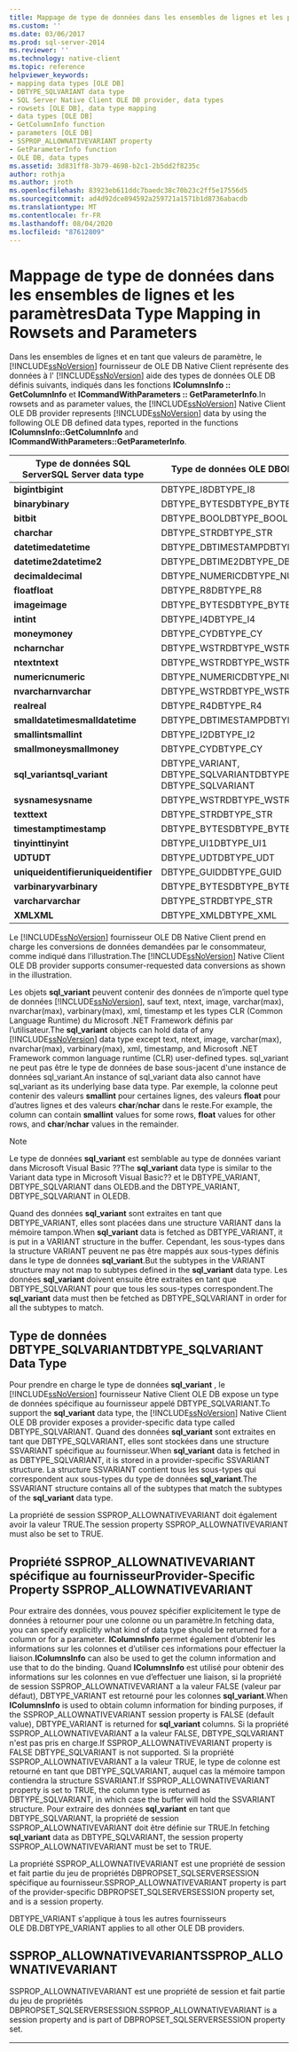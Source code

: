 ```yaml
---
title: Mappage de type de données dans les ensembles de lignes et les paramètres | Microsoft Docs
ms.custom: ''
ms.date: 03/06/2017
ms.prod: sql-server-2014
ms.reviewer: ''
ms.technology: native-client
ms.topic: reference
helpviewer_keywords:
- mapping data types [OLE DB]
- DBTYPE_SQLVARIANT data type
- SQL Server Native Client OLE DB provider, data types
- rowsets [OLE DB], data type mapping
- data types [OLE DB]
- GetColumnInfo function
- parameters [OLE DB]
- SSPROP_ALLOWNATIVEVARIANT property
- GetParameterInfo function
- OLE DB, data types
ms.assetid: 3d831ff8-3b79-4698-b2c1-2b5dd2f8235c
author: rothja
ms.author: jroth
ms.openlocfilehash: 83923eb611ddc7baedc38c70b23c2ff5e17556d5
ms.sourcegitcommit: ad4d92dce894592a259721a1571b1d8736abacdb
ms.translationtype: MT
ms.contentlocale: fr-FR
ms.lasthandoff: 08/04/2020
ms.locfileid: "87612809"
---
```

# <a name="data-type-mapping-in-rowsets-and-parameters"></a><span data-ttu-id="b913c-102">Mappage de type de données dans les ensembles de lignes et les paramètres</span><span class="sxs-lookup"><span data-stu-id="b913c-102">Data Type Mapping in Rowsets and Parameters</span></span>
  <span data-ttu-id="b913c-103">Dans les ensembles de lignes et en tant que valeurs de paramètre, le [!INCLUDE[ssNoVersion](../../includes/ssnoversion-md.md)] fournisseur de OLE DB Native Client représente des données à l' [!INCLUDE[ssNoVersion](../../includes/ssnoversion-md.md)] aide des types de données OLE DB définis suivants, indiqués dans les fonctions **IColumnsInfo :: GetColumnInfo** et **ICommandWithParameters :: GetParameterInfo**.</span><span class="sxs-lookup"><span data-stu-id="b913c-103">In rowsets and as parameter values, the [!INCLUDE[ssNoVersion](../../includes/ssnoversion-md.md)] Native Client OLE DB provider represents [!INCLUDE[ssNoVersion](../../includes/ssnoversion-md.md)] data by using the following OLE DB defined data types, reported in the functions **IColumnsInfo::GetColumnInfo** and **ICommandWithParameters::GetParameterInfo**.</span></span>  
  
|<span data-ttu-id="b913c-104">Type de données SQL Server</span><span class="sxs-lookup"><span data-stu-id="b913c-104">SQL Server data type</span></span>|<span data-ttu-id="b913c-105">Type de données OLE DB</span><span class="sxs-lookup"><span data-stu-id="b913c-105">OLE DB data type</span></span>|  
|--------------------------|----------------------|  
|<span data-ttu-id="b913c-106">**bigint**</span><span class="sxs-lookup"><span data-stu-id="b913c-106">**bigint**</span></span>|<span data-ttu-id="b913c-107">DBTYPE_I8</span><span class="sxs-lookup"><span data-stu-id="b913c-107">DBTYPE_I8</span></span>|  
|<span data-ttu-id="b913c-108">**binary**</span><span class="sxs-lookup"><span data-stu-id="b913c-108">**binary**</span></span>|<span data-ttu-id="b913c-109">DBTYPE_BYTES</span><span class="sxs-lookup"><span data-stu-id="b913c-109">DBTYPE_BYTES</span></span>|  
|<span data-ttu-id="b913c-110">**bit**</span><span class="sxs-lookup"><span data-stu-id="b913c-110">**bit**</span></span>|<span data-ttu-id="b913c-111">DBTYPE_BOOL</span><span class="sxs-lookup"><span data-stu-id="b913c-111">DBTYPE_BOOL</span></span>|  
|<span data-ttu-id="b913c-112">**char**</span><span class="sxs-lookup"><span data-stu-id="b913c-112">**char**</span></span>|<span data-ttu-id="b913c-113">DBTYPE_STR</span><span class="sxs-lookup"><span data-stu-id="b913c-113">DBTYPE_STR</span></span>|  
|<span data-ttu-id="b913c-114">**datetime**</span><span class="sxs-lookup"><span data-stu-id="b913c-114">**datetime**</span></span>|<span data-ttu-id="b913c-115">DBTYPE_DBTIMESTAMP</span><span class="sxs-lookup"><span data-stu-id="b913c-115">DBTYPE_DBTIMESTAMP</span></span>|  
|<span data-ttu-id="b913c-116">**datetime2**</span><span class="sxs-lookup"><span data-stu-id="b913c-116">**datetime2**</span></span>|<span data-ttu-id="b913c-117">DBTYPE_DBTIME2</span><span class="sxs-lookup"><span data-stu-id="b913c-117">DBTYPE_DBTIME2</span></span>|  
|<span data-ttu-id="b913c-118">**decimal**</span><span class="sxs-lookup"><span data-stu-id="b913c-118">**decimal**</span></span>|<span data-ttu-id="b913c-119">DBTYPE_NUMERIC</span><span class="sxs-lookup"><span data-stu-id="b913c-119">DBTYPE_NUMERIC</span></span>|  
|<span data-ttu-id="b913c-120">**float**</span><span class="sxs-lookup"><span data-stu-id="b913c-120">**float**</span></span>|<span data-ttu-id="b913c-121">DBTYPE_R8</span><span class="sxs-lookup"><span data-stu-id="b913c-121">DBTYPE_R8</span></span>|  
|<span data-ttu-id="b913c-122">**image**</span><span class="sxs-lookup"><span data-stu-id="b913c-122">**image**</span></span>|<span data-ttu-id="b913c-123">DBTYPE_BYTES</span><span class="sxs-lookup"><span data-stu-id="b913c-123">DBTYPE_BYTES</span></span>|  
|<span data-ttu-id="b913c-124">**int**</span><span class="sxs-lookup"><span data-stu-id="b913c-124">**int**</span></span>|<span data-ttu-id="b913c-125">DBTYPE_I4</span><span class="sxs-lookup"><span data-stu-id="b913c-125">DBTYPE_I4</span></span>|  
|<span data-ttu-id="b913c-126">**money**</span><span class="sxs-lookup"><span data-stu-id="b913c-126">**money**</span></span>|<span data-ttu-id="b913c-127">DBTYPE_CY</span><span class="sxs-lookup"><span data-stu-id="b913c-127">DBTYPE_CY</span></span>|  
|<span data-ttu-id="b913c-128">**nchar**</span><span class="sxs-lookup"><span data-stu-id="b913c-128">**nchar**</span></span>|<span data-ttu-id="b913c-129">DBTYPE_WSTR</span><span class="sxs-lookup"><span data-stu-id="b913c-129">DBTYPE_WSTR</span></span>|  
|<span data-ttu-id="b913c-130">**ntext**</span><span class="sxs-lookup"><span data-stu-id="b913c-130">**ntext**</span></span>|<span data-ttu-id="b913c-131">DBTYPE_WSTR</span><span class="sxs-lookup"><span data-stu-id="b913c-131">DBTYPE_WSTR</span></span>|  
|<span data-ttu-id="b913c-132">**numeric**</span><span class="sxs-lookup"><span data-stu-id="b913c-132">**numeric**</span></span>|<span data-ttu-id="b913c-133">DBTYPE_NUMERIC</span><span class="sxs-lookup"><span data-stu-id="b913c-133">DBTYPE_NUMERIC</span></span>|  
|<span data-ttu-id="b913c-134">**nvarchar**</span><span class="sxs-lookup"><span data-stu-id="b913c-134">**nvarchar**</span></span>|<span data-ttu-id="b913c-135">DBTYPE_WSTR</span><span class="sxs-lookup"><span data-stu-id="b913c-135">DBTYPE_WSTR</span></span>|  
|<span data-ttu-id="b913c-136">**real**</span><span class="sxs-lookup"><span data-stu-id="b913c-136">**real**</span></span>|<span data-ttu-id="b913c-137">DBTYPE_R4</span><span class="sxs-lookup"><span data-stu-id="b913c-137">DBTYPE_R4</span></span>|  
|<span data-ttu-id="b913c-138">**smalldatetime**</span><span class="sxs-lookup"><span data-stu-id="b913c-138">**smalldatetime**</span></span>|<span data-ttu-id="b913c-139">DBTYPE_DBTIMESTAMP</span><span class="sxs-lookup"><span data-stu-id="b913c-139">DBTYPE_DBTIMESTAMP</span></span>|  
|<span data-ttu-id="b913c-140">**smallint**</span><span class="sxs-lookup"><span data-stu-id="b913c-140">**smallint**</span></span>|<span data-ttu-id="b913c-141">DBTYPE_I2</span><span class="sxs-lookup"><span data-stu-id="b913c-141">DBTYPE_I2</span></span>|  
|<span data-ttu-id="b913c-142">**smallmoney**</span><span class="sxs-lookup"><span data-stu-id="b913c-142">**smallmoney**</span></span>|<span data-ttu-id="b913c-143">DBTYPE_CY</span><span class="sxs-lookup"><span data-stu-id="b913c-143">DBTYPE_CY</span></span>|  
|<span data-ttu-id="b913c-144">**sql_variant**</span><span class="sxs-lookup"><span data-stu-id="b913c-144">**sql_variant**</span></span>|<span data-ttu-id="b913c-145">DBTYPE_VARIANT, DBTYPE_SQLVARIANT</span><span class="sxs-lookup"><span data-stu-id="b913c-145">DBTYPE_VARIANT, DBTYPE_SQLVARIANT</span></span>|  
|<span data-ttu-id="b913c-146">**sysname**</span><span class="sxs-lookup"><span data-stu-id="b913c-146">**sysname**</span></span>|<span data-ttu-id="b913c-147">DBTYPE_WSTR</span><span class="sxs-lookup"><span data-stu-id="b913c-147">DBTYPE_WSTR</span></span>|  
|<span data-ttu-id="b913c-148">**text**</span><span class="sxs-lookup"><span data-stu-id="b913c-148">**text**</span></span>|<span data-ttu-id="b913c-149">DBTYPE_STR</span><span class="sxs-lookup"><span data-stu-id="b913c-149">DBTYPE_STR</span></span>|  
|<span data-ttu-id="b913c-150">**timestamp**</span><span class="sxs-lookup"><span data-stu-id="b913c-150">**timestamp**</span></span>|<span data-ttu-id="b913c-151">DBTYPE_BYTES</span><span class="sxs-lookup"><span data-stu-id="b913c-151">DBTYPE_BYTES</span></span>|  
|<span data-ttu-id="b913c-152">**tinyint**</span><span class="sxs-lookup"><span data-stu-id="b913c-152">**tinyint**</span></span>|<span data-ttu-id="b913c-153">DBTYPE_UI1</span><span class="sxs-lookup"><span data-stu-id="b913c-153">DBTYPE_UI1</span></span>|  
|<span data-ttu-id="b913c-154">**UDT**</span><span class="sxs-lookup"><span data-stu-id="b913c-154">**UDT**</span></span>|<span data-ttu-id="b913c-155">DBTYPE_UDT</span><span class="sxs-lookup"><span data-stu-id="b913c-155">DBTYPE_UDT</span></span>|  
|<span data-ttu-id="b913c-156">**uniqueidentifier**</span><span class="sxs-lookup"><span data-stu-id="b913c-156">**uniqueidentifier**</span></span>|<span data-ttu-id="b913c-157">DBTYPE_GUID</span><span class="sxs-lookup"><span data-stu-id="b913c-157">DBTYPE_GUID</span></span>|  
|<span data-ttu-id="b913c-158">**varbinary**</span><span class="sxs-lookup"><span data-stu-id="b913c-158">**varbinary**</span></span>|<span data-ttu-id="b913c-159">DBTYPE_BYTES</span><span class="sxs-lookup"><span data-stu-id="b913c-159">DBTYPE_BYTES</span></span>|  
|<span data-ttu-id="b913c-160">**varchar**</span><span class="sxs-lookup"><span data-stu-id="b913c-160">**varchar**</span></span>|<span data-ttu-id="b913c-161">DBTYPE_STR</span><span class="sxs-lookup"><span data-stu-id="b913c-161">DBTYPE_STR</span></span>|  
|<span data-ttu-id="b913c-162">**XML**</span><span class="sxs-lookup"><span data-stu-id="b913c-162">**XML**</span></span>|<span data-ttu-id="b913c-163">DBTYPE_XML</span><span class="sxs-lookup"><span data-stu-id="b913c-163">DBTYPE_XML</span></span>|  
  
 <span data-ttu-id="b913c-164">Le [!INCLUDE[ssNoVersion](../../includes/ssnoversion-md.md)] fournisseur OLE DB Native Client prend en charge les conversions de données demandées par le consommateur, comme indiqué dans l’illustration.</span><span class="sxs-lookup"><span data-stu-id="b913c-164">The [!INCLUDE[ssNoVersion](../../includes/ssnoversion-md.md)] Native Client OLE DB provider supports consumer-requested data conversions as shown in the illustration.</span></span>  
  
 <span data-ttu-id="b913c-165">Les objets **sql_variant** peuvent contenir des données de n’importe quel type de données [!INCLUDE[ssNoVersion](../../includes/ssnoversion-md.md)], sauf text, ntext, image, varchar(max), nvarchar(max), varbinary(max), xml, timestamp et les types CLR (Common Language Runtime) du Microsoft .NET Framework définis par l’utilisateur.</span><span class="sxs-lookup"><span data-stu-id="b913c-165">The **sql_variant** objects can hold data of any [!INCLUDE[ssNoVersion](../../includes/ssnoversion-md.md)] data type except text, ntext, image, varchar(max), nvarchar(max), varbinary(max), xml, timestamp, and Microsoft .NET Framework common language runtime (CLR) user-defined types.</span></span> <span data-ttu-id="b913c-166">sql_variant ne peut pas être le type de données de base sous-jacent d'une instance de données sql_variant.</span><span class="sxs-lookup"><span data-stu-id="b913c-166">An instance of sql_variant data also cannot have sql_variant as its underlying base data type.</span></span> <span data-ttu-id="b913c-167">Par exemple, la colonne peut contenir des valeurs **smallint** pour certaines lignes, des valeurs **float** pour d’autres lignes et des valeurs **char**/**nchar** dans le reste.</span><span class="sxs-lookup"><span data-stu-id="b913c-167">For example, the column can contain **smallint** values for some rows, **float** values for other rows, and **char**/**nchar** values in the remainder.</span></span>  
  
> [!NOTE]  
>  <span data-ttu-id="b913c-168">Le type de données **sql_variant** est semblable au type de données variant dans Microsoft Visual Basic ??</span><span class="sxs-lookup"><span data-stu-id="b913c-168">The **sql_variant** data type is similar to the Variant data type in Microsoft Visual Basic??</span></span> <span data-ttu-id="b913c-169">et le DBTYPE_VARIANT, DBTYPE_SQLVARIANT dans OLEDB.</span><span class="sxs-lookup"><span data-stu-id="b913c-169">and the DBTYPE_VARIANT, DBTYPE_SQLVARIANT in OLEDB.</span></span>  
  
 <span data-ttu-id="b913c-170">Quand des données **sql_variant** sont extraites en tant que DBTYPE_VARIANT, elles sont placées dans une structure VARIANT dans la mémoire tampon.</span><span class="sxs-lookup"><span data-stu-id="b913c-170">When **sql_variant** data is fetched as DBTYPE_VARIANT, it is put in a VARIANT structure in the buffer.</span></span> <span data-ttu-id="b913c-171">Cependant, les sous-types dans la structure VARIANT peuvent ne pas être mappés aux sous-types définis dans le type de données **sql_variant**.</span><span class="sxs-lookup"><span data-stu-id="b913c-171">But the subtypes in the VARIANT structure may not map to subtypes defined in the **sql_variant** data type.</span></span> <span data-ttu-id="b913c-172">Les données **sql_variant** doivent ensuite être extraites en tant que DBTYPE_SQLVARIANT pour que tous les sous-types correspondent.</span><span class="sxs-lookup"><span data-stu-id="b913c-172">The **sql_variant** data must then be fetched as DBTYPE_SQLVARIANT in order for all the subtypes to match.</span></span>  
  
## <a name="dbtype_sqlvariant-data-type"></a><span data-ttu-id="b913c-173">Type de données DBTYPE_SQLVARIANT</span><span class="sxs-lookup"><span data-stu-id="b913c-173">DBTYPE_SQLVARIANT Data Type</span></span>  
 <span data-ttu-id="b913c-174">Pour prendre en charge le type de données **sql_variant** , le [!INCLUDE[ssNoVersion](../../includes/ssnoversion-md.md)] fournisseur Native Client OLE DB expose un type de données spécifique au fournisseur appelé DBTYPE_SQLVARIANT.</span><span class="sxs-lookup"><span data-stu-id="b913c-174">To support the **sql_variant** data type, the [!INCLUDE[ssNoVersion](../../includes/ssnoversion-md.md)] Native Client OLE DB provider exposes a provider-specific data type called DBTYPE_SQLVARIANT.</span></span> <span data-ttu-id="b913c-175">Quand des données **sql_variant** sont extraites en tant que DBTYPE_SQLVARIANT, elles sont stockées dans une structure SSVARIANT spécifique au fournisseur.</span><span class="sxs-lookup"><span data-stu-id="b913c-175">When **sql_variant** data is fetched in as DBTYPE_SQLVARIANT, it is stored in a provider-specific SSVARIANT structure.</span></span> <span data-ttu-id="b913c-176">La structure SSVARIANT contient tous les sous-types qui correspondent aux sous-types du type de données **sql_variant**.</span><span class="sxs-lookup"><span data-stu-id="b913c-176">The SSVARIANT structure contains all of the subtypes that match the subtypes of the **sql_variant** data type.</span></span>  
  
 <span data-ttu-id="b913c-177">La propriété de session SSPROP_ALLOWNATIVEVARIANT doit également avoir la valeur TRUE.</span><span class="sxs-lookup"><span data-stu-id="b913c-177">The session property SSPROP_ALLOWNATIVEVARIANT must also be set to TRUE.</span></span>  
  
## <a name="provider-specific-property-ssprop_allownativevariant"></a><span data-ttu-id="b913c-178">Propriété SSPROP_ALLOWNATIVEVARIANT spécifique au fournisseur</span><span class="sxs-lookup"><span data-stu-id="b913c-178">Provider-Specific Property SSPROP_ALLOWNATIVEVARIANT</span></span>  
 <span data-ttu-id="b913c-179">Pour extraire des données, vous pouvez spécifier explicitement le type de données à retourner pour une colonne ou un paramètre.</span><span class="sxs-lookup"><span data-stu-id="b913c-179">In fetching data, you can specify explicitly what kind of data type should be returned for a column or for a parameter.</span></span> <span data-ttu-id="b913c-180">**IColumnsInfo** permet également d’obtenir les informations sur les colonnes et d’utiliser ces informations pour effectuer la liaison.</span><span class="sxs-lookup"><span data-stu-id="b913c-180">**IColumnsInfo** can also be used to get the column information and use that to do the binding.</span></span> <span data-ttu-id="b913c-181">Quand **IColumnsInfo** est utilisé pour obtenir des informations sur les colonnes en vue d’effectuer une liaison, si la propriété de session SSPROP_ALLOWNATIVEVARIANT a la valeur FALSE (valeur par défaut), DBTYPE_VARIANT est retourné pour les colonnes **sql_variant**.</span><span class="sxs-lookup"><span data-stu-id="b913c-181">When **IColumnsInfo** is used to obtain column information for binding purposes, if the SSPROP_ALLOWNATIVEVARIANT session property is FALSE (default value), DBTYPE_VARIANT is returned for **sql_variant** columns.</span></span> <span data-ttu-id="b913c-182">Si la propriété SSPROP_ALLOWNATIVEVARIANT a la valeur FALSE, DBTYPE_SQLVARIANT n'est pas pris en charge.</span><span class="sxs-lookup"><span data-stu-id="b913c-182">If SSPROP_ALLOWNATIVEVARIANT property is FALSE DBTYPE_SQLVARIANT is not supported.</span></span> <span data-ttu-id="b913c-183">Si la propriété SSPROP_ALLOWNATIVEVARIANT a la valeur TRUE, le type de colonne est retourné en tant que DBTYPE_SQLVARIANT, auquel cas la mémoire tampon contiendra la structure SSVARIANT.</span><span class="sxs-lookup"><span data-stu-id="b913c-183">If SSPROP_ALLOWNATIVEVARIANT property is set to TRUE, the column type is returned as DBTYPE_SQLVARIANT, in which case the buffer will hold the SSVARIANT structure.</span></span> <span data-ttu-id="b913c-184">Pour extraire des données **sql_variant** en tant que DBTYPE_SQLVARIANT, la propriété de session SSPROP_ALLOWNATIVEVARIANT doit être définie sur TRUE.</span><span class="sxs-lookup"><span data-stu-id="b913c-184">In fetching **sql_variant** data as DBTYPE_SQLVARIANT, the session property SSPROP_ALLOWNATIVEVARIANT must be set to TRUE.</span></span>  
  
 <span data-ttu-id="b913c-185">La propriété SSPROP_ALLOWNATIVEVARIANT est une propriété de session et fait partie du jeu de propriétés DBPROPSET_SQLSERVERSESSION spécifique au fournisseur.</span><span class="sxs-lookup"><span data-stu-id="b913c-185">SSPROP_ALLOWNATIVEVARIANT property is part of the provider-specific DBPROPSET_SQLSERVERSESSION property set, and is a session property.</span></span>  
  
 <span data-ttu-id="b913c-186">DBTYPE_VARIANT s'applique à tous les autres fournisseurs OLE DB.</span><span class="sxs-lookup"><span data-stu-id="b913c-186">DBTYPE_VARIANT applies to all other OLE DB providers.</span></span>  
  
## <a name="ssprop_allownativevariant"></a><span data-ttu-id="b913c-187">SSPROP_ALLOWNATIVEVARIANT</span><span class="sxs-lookup"><span data-stu-id="b913c-187">SSPROP_ALLOWNATIVEVARIANT</span></span>  
 <span data-ttu-id="b913c-188">SSPROP_ALLOWNATIVEVARIANT est une propriété de session et fait partie du jeu de propriétés DBPROPSET_SQLSERVERSESSION.</span><span class="sxs-lookup"><span data-stu-id="b913c-188">SSPROP_ALLOWNATIVEVARIANT is a session property and is part of DBPROPSET_SQLSERVERSESSION  property set.</span></span>  
  
|||  
|-|-|  
|<span data-ttu-id="b913c-189">SSPROP_ALLOWNATIVEVARIANT</span><span class="sxs-lookup"><span data-stu-id="b913c-189">SSPROP_ALLOWNATIVEVARIANT</span></span>|<span data-ttu-id="b913c-190">Type : VT_BOOL</span><span class="sxs-lookup"><span data-stu-id="b913c-190">Type: VT_BOOL</span></span><br /><br /> <span data-ttu-id="b913c-191">Lecture/écriture : lecture/écriture</span><span class="sxs-lookup"><span data-stu-id="b913c-191">R/W: Read/Write</span></span><br /><br /> <span data-ttu-id="b913c-192">Valeur par défaut : VARIANT_FALSE</span><span class="sxs-lookup"><span data-stu-id="b913c-192">Default: VARIANT_FALSE</span></span><br /><br /> <span data-ttu-id="b913c-193">Description : détermine si les données sont extraites en tant que DBTYPE_VARIANT ou DBTYPE_SQLVARIANT.</span><span class="sxs-lookup"><span data-stu-id="b913c-193">Description: Determines if the data fetched in is as DBTYPE_VARIANT or DBTYPE_SQLVARIANT.</span></span><br /><br /> <span data-ttu-id="b913c-194">VARIANT_TRUE : le type de colonne est retourné en tant que DBTYPE_SQLVARIANT, auquel cas la mémoire tampon contient la structure SSVARIANT.</span><span class="sxs-lookup"><span data-stu-id="b913c-194">VARIANT_TRUE: Column type is returned as DBTYPE_SQLVARIANT in which case the buffer will hold SSVARIANT structure.</span></span><br /><br /> <span data-ttu-id="b913c-195">VARIANT_FALSE : le type de colonne est retourné en tant que DBTYPE_VARIANT et la mémoire tampon a la structure VARIANT.</span><span class="sxs-lookup"><span data-stu-id="b913c-195">VARIANT_FALSE: Column type is returned as DBTYPE_VARIANT and the buffer will have VARIANT structure.</span></span>|  
  
## <a name="see-also"></a><span data-ttu-id="b913c-196">Voir aussi</span><span class="sxs-lookup"><span data-stu-id="b913c-196">See Also</span></span>  
 [<span data-ttu-id="b913c-197">Types de données &#40;OLE DB&#41;</span><span class="sxs-lookup"><span data-stu-id="b913c-197">Data Types &#40;OLE DB&#41;</span></span>](data-types-ole-db.md)  
  
  
